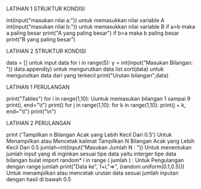 LATIHAN 1 STRUKTUR KONDISI

int(input("masukan nilai a:")) untuk memasukkan nilai variable A
int(input("masukan nilai b:")) untuk memasukkan nilai variable B
if a>b maka a paling besar
print("A yang paling besar")
if b>a maka b paling besar
print("B yang paling besar")


LATIHAN 2 STRUKTUR KONDISI

data = [] untuk input data
for i in range(5):
y = int(input("Masukan Bilangan: ")) data.append(y) untuk mengurutkan data
list.sort(data) untuk mengurutkan data dari yang terkecil
print("Urutan bilangan",data)


LATIHAN 1 PERULANGAN

print("Tables")
for i in range(1,10): Uuntuk memasukan bilangan 1 sampai 9
print(i, end="\t") print()
for j in range(1,10):
for k in range(1,10):
print(j + k, end="\t")
print("\n")

LATIHAN 2 PERULANGAN

print ('Tampilkan n Bilangan Acak yang Lebih Kecil Dari 0.5') Untuk Menampilkan atau Mencetak kalimat Tampilkan N Bilangan Acak yang Lebih Kecil Dari 0.5
jumlah=int(input("Masukan Jumlah N : ")) Untuk menentukan jumlah input yang di inginkan sesuai tipe data yaitu interger tipe data bilangan bulat
import random*
i in range ( jumlah ) : Untuk Pengulangan dengan range jumlah
print("Data ke", 1+i,"=>", (random.uniform(0.1,0.5))) Untuk menampilkan atau mencetak urutan data sesuai jumlah inputan dengan hasil di bawah 0.5
